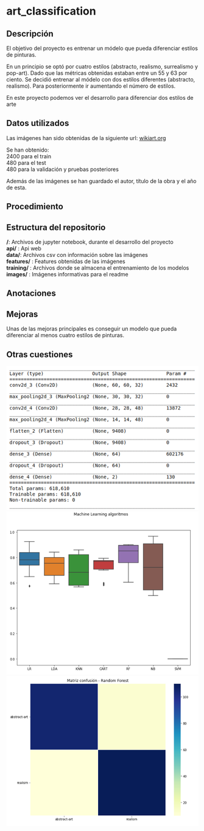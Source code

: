 # art_classification

## Descripción

El objetivo del proyecto es entrenar un módelo que pueda diferenciar estilos 
de pinturas.

En un principio se optó por cuatro estilos (abstracto, realismo, surrealismo y pop-art). Dado que las métricas obtenidas estaban entre un 55 y 63 por ciento.
Se decidió entrenar al módelo con dos estilos diferentes (abstracto, realismo).
Para posteriormente ir aumentando el número de estilos.  

En este proyecto podemos ver el desarrollo para diferenciar dos estilos de arte  

## Datos utilizados

Las imágenes han sido obtenidas de la siguiente url:
[wikiart.org](https://www.wikiart.org)  

Se han obtenido:  
 2400 para el train  
 480 para el test  
 480 para la validación y pruebas posteriores   

Además de las imágenes se han guardado el autor, título de la obra y el año de esta.  

## Procedimiento

## Estructura del repositorio

**/**: Archivos de jupyter notebook, durante el desarrollo del proyecto  
**api/** : Api web  
**data/**: Archivos csv con información sobre las imágenes  
**features/** : Features obtenidas de las imágenes  
**training/** : Archivos donde se almacena el entrenamiento de los modelos  
**images/** : Imágenes informativas para el readme   

## Anotaciones

## Mejoras

Unas de las mejoras principales es conseguir un modelo que pueda diferenciar 
al menos cuatro estilos de pinturas.

## Otras cuestiones

![alt text](images/cnn.png "Sumary CNN")
![alt text](images/ml-algoritmos.png "ML")
![alt text](images/ml-rf.png "RF")
